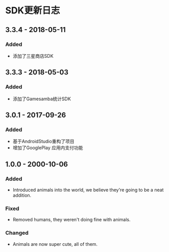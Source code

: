 # SDK更新日志

## 3.3.4 - 2018-05-11

### Added

* 添加了三星商店SDK

## 3.3.3 - 2018-05-03

### Added

* 添加了Gamesamba统计SDK

## 3.0.1 - 2017-09-26

### Added

* 基于AndroidStudio重构了项目
* 增加了GooglePlay 应用内支付功能

## 1.0.0 - 2000-10-06

### Added

* Introduced animals into the world, we believe they're going to be a neat addition.

### Fixed

* Removed humans, they weren't doing fine with animals.

### Changed

* Animals are now super cute, all of them.


